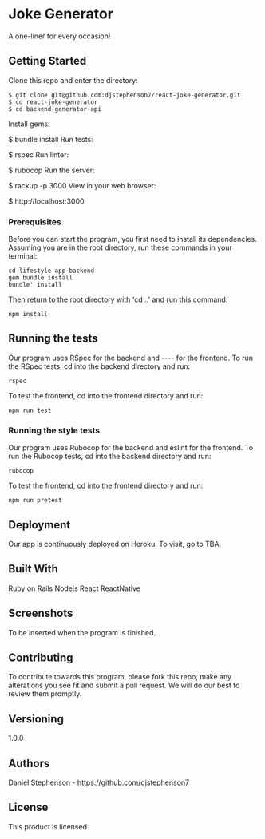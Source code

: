 # Joke Generator

A one-liner for every occasion!

## Getting Started

Clone this repo and enter the directory:

```
$ git clone git@github.com:djstephenson7/react-joke-generator.git
$ cd react-joke-generator
$ cd backend-generator-api
```


Install gems:

$ bundle install
Run tests:

$ rspec
Run linter:

$ rubocop
Run the server:

$ rackup -p 3000
View in your web browser:

$ http://localhost:3000

### Prerequisites

Before you can start the program, you first need to install its dependencies. Assuming you are in the root directory, run these commands in your terminal:

```
cd lifestyle-app-backend
gem bundle install
bundle' install
```
Then return to the root directory with 'cd ..' and run this command:

```
npm install
```

## Running the tests

Our program uses RSpec for the backend and ---- for the frontend. To run the RSpec tests, cd into the backend directory and run:

```
rspec
```

To test the frontend, cd into the frontend directory and run:

```
npm run test
```

### Running the style tests

Our program uses Rubocop for the backend and eslint for the frontend. To run the Rubocop tests, cd into the backend directory and run:

```
rubocop
```

To test the frontend, cd into the frontend directory and run:

```
npm run pretest
```

## Deployment

Our app is continuously deployed on Heroku. To visit, go to TBA.

## Built With

Ruby on Rails
Nodejs
React
ReactNative

## Screenshots

To be inserted when the program is finished.

## Contributing

To contribute towards this program, please fork this repo, make any alterations you see fit and submit a pull request. We will do our best to review them promptly.

## Versioning

1.0.0

## Authors

Daniel Stephenson - https://github.com/djstephenson7

## License

This product is licensed.
